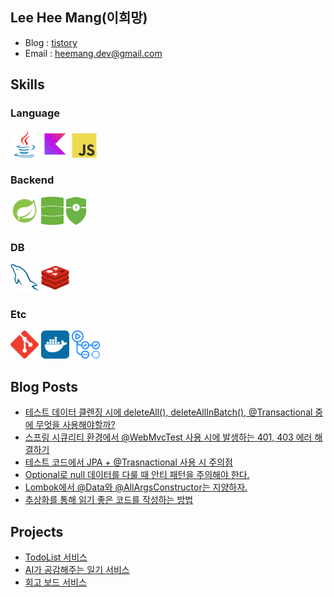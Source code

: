 ## Lee Hee Mang(이희망)
- Blog : [tistory](https://server-technology.tistory.com/)
- Email : heemang.dev@gmail.com

## Skills
###  Language
<div>
  <img src="https://github.com/heemanglee/heemanglee/blob/main/icons/Java.png" alt="java" height="45px"/>
  <img src="https://github.com/heemanglee/heemanglee/blob/main/icons/kotlin.png" alt="kotlin" height="45px"/>
  <img src="https://github.com/heemanglee/heemanglee/blob/main/icons/javascript.png" alt="javascript" height="40px"/>
</div>

### Backend
<div>
  <img src="https://github.com/heemanglee/heemanglee/blob/main/icons/spring.png" alt="spring" height="45px"/>
  <img src="https://github.com/heemanglee/heemanglee/blob/main/icons/spring-jpa.png" alt="spring-jpa" height="45px"/>
  <img src="https://github.com/heemanglee/heemanglee/blob/main/icons/spring-security.png" alt="spring-security" height="45px"/>
</div>

### DB
<div>
  <img src="https://github.com/heemanglee/heemanglee/blob/main/icons/mysql.png" alt="mysql" height="45px"/>
  <img src="https://github.com/heemanglee/heemanglee/blob/main/icons/redis.png" alt="redis" height="45px"/>
</div>

### Etc
<div>
  <img src="https://github.com/heemanglee/heemanglee/blob/main/icons/git.png" alt="git" height="45px"/>
  <img src="https://github.com/heemanglee/heemanglee/blob/main/icons/docker.png" alt="docker" height="45px"/>
  <img src="https://github.com/heemanglee/heemanglee/blob/main/icons/github-actions.png" alt="github-actions" height="45px"/>
</div>
  
## Blog Posts
- <a href="https://server-technology.tistory.com/498"> 테스트 데이터 클렌징 시에 deleteAll(), deleteAllInBatch(), @Transactional 중에 무엇을 사용해야할까?</a>
- <a href="https://server-technology.tistory.com/495"> 스프링 시큐리티 환경에서 @WebMvcTest 사용 시에 발생하는 401, 403 에러 해결하기</a>
- <a href="https://server-technology.tistory.com/489"> 테스트 코드에서 JPA + @Trasnactional 사용 시 주의점</a>
- <a href="https://server-technology.tistory.com/487"> Optional로 null 데이터를 다룰 때 안티 패턴을 주의해야 한다.</a>
- <a href="https://server-technology.tistory.com/486"> Lombok에서 @Data와 @AllArgsConstructor는 지양하자.</a>
- <a href="https://server-technology.tistory.com/484"> 추상화를 통해 읽기 좋은 코드를 작성하는 방법</a>

## Projects 
- <a href="https://github.com/heemanglee/todobuddy-backend"> TodoList 서비스</a> 
- <a href="https://github.com/heemanglee/written-me"> AI가 공감해주는 일기 서비스</a> 
- <a href="https://github.com/donga-it-club/past-foward-backend"> 회고 보드 서비스</a>

